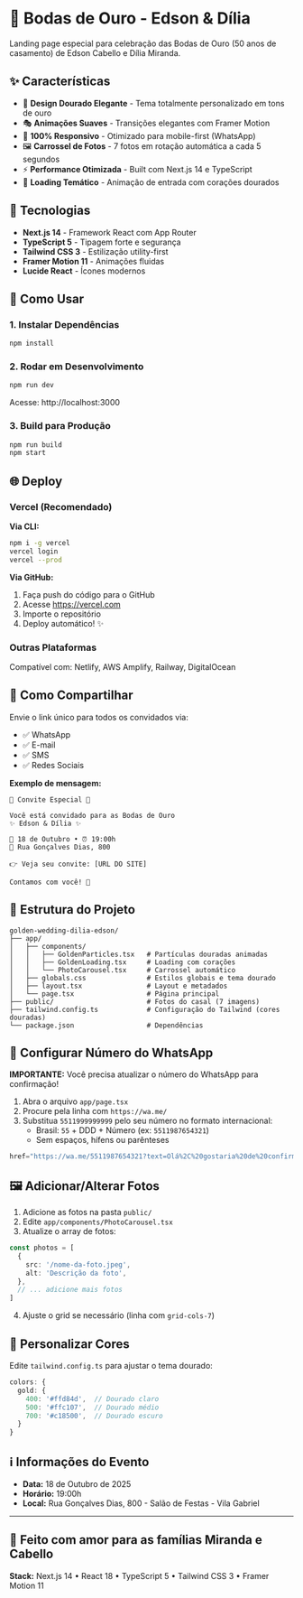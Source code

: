 # 🎊 Bodas de Ouro - Edson & Dília

Landing page especial para celebração das Bodas de Ouro (50 anos de casamento) de Edson Cabello e Dília Miranda.

## ✨ Características

- 🎨 **Design Dourado Elegante** - Tema totalmente personalizado em tons de ouro
- 🎭 **Animações Suaves** - Transições elegantes com Framer Motion
- 📱 **100% Responsivo** - Otimizado para mobile-first (WhatsApp)
- 🖼️ **Carrossel de Fotos** - 7 fotos em rotação automática a cada 5 segundos
- ⚡ **Performance Otimizada** - Built com Next.js 14 e TypeScript
- 💛 **Loading Temático** - Animação de entrada com corações dourados

## 🚀 Tecnologias

- **Next.js 14** - Framework React com App Router
- **TypeScript 5** - Tipagem forte e segurança
- **Tailwind CSS 3** - Estilização utility-first
- **Framer Motion 11** - Animações fluidas
- **Lucide React** - Ícones modernos

## 🚀 Como Usar

### 1. Instalar Dependências
```bash
npm install
```

### 2. Rodar em Desenvolvimento
```bash
npm run dev
```
Acesse: http://localhost:3000

### 3. Build para Produção
```bash
npm run build
npm start
```

## 🌐 Deploy

### Vercel (Recomendado)

**Via CLI:**
```bash
npm i -g vercel
vercel login
vercel --prod
```

**Via GitHub:**
1. Faça push do código para o GitHub
2. Acesse https://vercel.com
3. Importe o repositório
4. Deploy automático! ✨

### Outras Plataformas
Compatível com: Netlify, AWS Amplify, Railway, DigitalOcean

## 📱 Como Compartilhar

Envie o link único para todos os convidados via:
- ✅ WhatsApp
- ✅ E-mail  
- ✅ SMS
- ✅ Redes Sociais

**Exemplo de mensagem:**
```
🎊 Convite Especial 🎊

Você está convidado para as Bodas de Ouro
✨ Edson & Dília ✨

📅 18 de Outubro • ⏰ 19:00h
📍 Rua Gonçalves Dias, 800

👉 Veja seu convite: [URL DO SITE]

Contamos com você! 💛
```

## 📂 Estrutura do Projeto

```
golden-wedding-dilia-edson/
├── app/
│   ├── components/
│   │   ├── GoldenParticles.tsx   # Partículas douradas animadas
│   │   ├── GoldenLoading.tsx     # Loading com corações
│   │   └── PhotoCarousel.tsx     # Carrossel automático
│   ├── globals.css               # Estilos globais e tema dourado
│   ├── layout.tsx                # Layout e metadados
│   └── page.tsx                  # Página principal
├── public/                       # Fotos do casal (7 imagens)
├── tailwind.config.ts            # Configuração do Tailwind (cores douradas)
└── package.json                  # Dependências
```

## 📱 Configurar Número do WhatsApp

**IMPORTANTE:** Você precisa atualizar o número do WhatsApp para confirmação!

1. Abra o arquivo `app/page.tsx`
2. Procure pela linha com `https://wa.me/`
3. Substitua `5511999999999` pelo seu número no formato internacional:
   - Brasil: `55` + DDD + Número (ex: `5511987654321`)
   - Sem espaços, hífens ou parênteses

```typescript
href="https://wa.me/5511987654321?text=Olá%2C%20gostaria%20de%20confirmar%20minha%20presença"
```

## 🖼️ Adicionar/Alterar Fotos

1. Adicione as fotos na pasta `public/`
2. Edite `app/components/PhotoCarousel.tsx`
3. Atualize o array de fotos:

```typescript
const photos = [
  {
    src: '/nome-da-foto.jpeg',
    alt: 'Descrição da foto',
  },
  // ... adicione mais fotos
]
```

4. Ajuste o grid se necessário (linha com `grid-cols-7`)

## 🎨 Personalizar Cores

Edite `tailwind.config.ts` para ajustar o tema dourado:

```typescript
colors: {
  gold: {
    400: '#ffd84d',  // Dourado claro
    500: '#ffc107',  // Dourado médio
    700: '#c18500',  // Dourado escuro
  }
}
```

## ℹ️ Informações do Evento

- **Data:** 18 de Outubro de 2025  
- **Horário:** 19:00h  
- **Local:** Rua Gonçalves Dias, 800 - Salão de Festas - Vila Gabriel

---

## 💝 Feito com amor para as famílias Miranda e Cabello

**Stack:** Next.js 14 • React 18 • TypeScript 5 • Tailwind CSS 3 • Framer Motion 11
